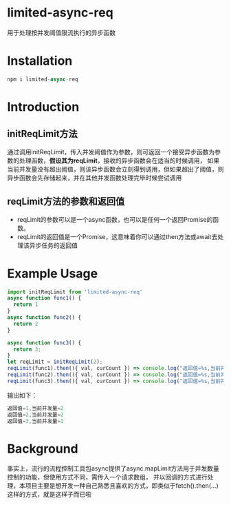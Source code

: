 # limited-async-req
用于处理按并发阈值限流执行的异步函数

# Installation
```js
npm i limited-async-req
```

# Introduction
## initReqLimit方法
通过调用initReqLimit，传入并发阈值作为参数，则可返回一个接受异步函数为参数的处理函数，**假设其为reqLimit**，接收的异步函数会在适当的时候调用，
如果当前并发量没有超出阈值，则该异步函数会立刻得到调用，但如果超出了阈值，则异步函数会先存储起来，并在其他并发函数处理完毕时候尝试调用
## reqLimit方法的参数和返回值
+ reqLimit的参数可以是一个async函数，也可以是任何一个返回Promise的函数。
+ reqLimit的返回值是一个Promise，这意味着你可以通过then方法或await去处理该异步任务的返回值

# Example Usage
```js
import initReqLimit from 'limited-async-req'
async function func1() {
  return 1
}
async function func2() {
  return 2
}

async function func3() {
  return 3;
}
let reqLimit = initReqLimit(2);
reqLimit(func1).then(({ val, curCount }) => console.log("返回值=%s,当前并发量=%s", val, curCount));
reqLimit(func2).then(({ val, curCount }) => console.log("返回值=%s,当前并发量=%s", val, curCount));
reqLimit(func3).then(({ val, curCount }) => console.log("返回值=%s,当前并发量=%s", val, curCount));

```
输出如下：
```js
返回值=1,当前并发量=2
返回值=2,当前并发量=2
返回值=3,当前并发量=1
```
# Background 
事实上，流行的流程控制工具包async提供了async.mapLimit方法用于并发数量控制的功能，但使用方式不同，需传入一个请求数组，
并以回调的方式进行处理，本项目主要是想开发一种自己熟悉且喜欢的方式，即类似于fetch().then(...)这样的方式，就是这样子而已啦
 
